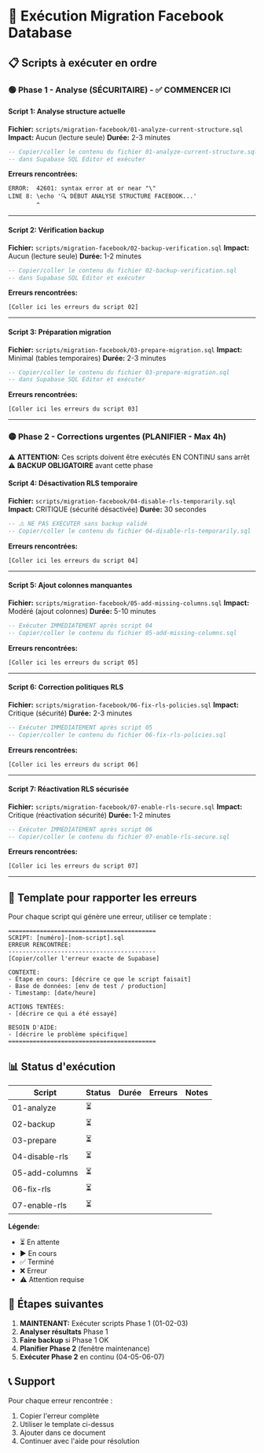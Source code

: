 # 🔄 Exécution Migration Facebook Database

## 📋 Scripts à exécuter en ordre

### 🟢 Phase 1 - Analyse (SÉCURITAIRE) - ✅ COMMENCER ICI

#### Script 1: Analyse structure actuelle
**Fichier:** `scripts/migration-facebook/01-analyze-current-structure.sql`
**Impact:** Aucun (lecture seule)
**Durée:** 2-3 minutes

```sql
-- Copier/coller le contenu du fichier 01-analyze-current-structure.sql
-- dans Supabase SQL Editor et exécuter
```

**Erreurs rencontrées:**
```
ERROR:  42601: syntax error at or near "\"
LINE 8: \echo '🔍 DÉBUT ANALYSE STRUCTURE FACEBOOK...'
        ^
```

---

#### Script 2: Vérification backup
**Fichier:** `scripts/migration-facebook/02-backup-verification.sql`
**Impact:** Aucun (lecture seule)
**Durée:** 1-2 minutes

```sql
-- Copier/coller le contenu du fichier 02-backup-verification.sql
-- dans Supabase SQL Editor et exécuter
```

**Erreurs rencontrées:**
```
[Coller ici les erreurs du script 02]
```

---

#### Script 3: Préparation migration
**Fichier:** `scripts/migration-facebook/03-prepare-migration.sql`
**Impact:** Minimal (tables temporaires)
**Durée:** 2-3 minutes

```sql
-- Copier/coller le contenu du fichier 03-prepare-migration.sql
-- dans Supabase SQL Editor et exécuter
```

**Erreurs rencontrées:**
```
[Coller ici les erreurs du script 03]
```

---

### 🟡 Phase 2 - Corrections urgentes (PLANIFIER - Max 4h)

⚠️ **ATTENTION:** Ces scripts doivent être exécutés EN CONTINU sans arrêt
⚠️ **BACKUP OBLIGATOIRE** avant cette phase

#### Script 4: Désactivation RLS temporaire
**Fichier:** `scripts/migration-facebook/04-disable-rls-temporarily.sql`
**Impact:** CRITIQUE (sécurité désactivée)
**Durée:** 30 secondes

```sql
-- ⚠️ NE PAS EXÉCUTER sans backup validé
-- Copier/coller le contenu du fichier 04-disable-rls-temporarily.sql
```

**Erreurs rencontrées:**
```
[Coller ici les erreurs du script 04]
```

---

#### Script 5: Ajout colonnes manquantes
**Fichier:** `scripts/migration-facebook/05-add-missing-columns.sql`
**Impact:** Modéré (ajout colonnes)
**Durée:** 5-10 minutes

```sql
-- Exécuter IMMÉDIATEMENT après script 04
-- Copier/coller le contenu du fichier 05-add-missing-columns.sql
```

**Erreurs rencontrées:**
```
[Coller ici les erreurs du script 05]
```

---

#### Script 6: Correction politiques RLS
**Fichier:** `scripts/migration-facebook/06-fix-rls-policies.sql`
**Impact:** Critique (sécurité)
**Durée:** 2-3 minutes

```sql
-- Exécuter IMMÉDIATEMENT après script 05
-- Copier/coller le contenu du fichier 06-fix-rls-policies.sql
```

**Erreurs rencontrées:**
```
[Coller ici les erreurs du script 06]
```

---

#### Script 7: Réactivation RLS sécurisée
**Fichier:** `scripts/migration-facebook/07-enable-rls-secure.sql`
**Impact:** Critique (réactivation sécurité)
**Durée:** 1-2 minutes

```sql
-- Exécuter IMMÉDIATEMENT après script 06
-- Copier/coller le contenu du fichier 07-enable-rls-secure.sql
```

**Erreurs rencontrées:**
```
[Coller ici les erreurs du script 07]
```

---

## 🚨 Template pour rapporter les erreurs

Pour chaque script qui génère une erreur, utiliser ce template :

```
==========================================
SCRIPT: [numéro]-[nom-script].sql
ERREUR RENCONTRÉE:
------------------------------------------
[Copier/coller l'erreur exacte de Supabase]

CONTEXTE:
- Étape en cours: [décrire ce que le script faisait]
- Base de données: [env de test / production]
- Timestamp: [date/heure]

ACTIONS TENTÉES:
- [décrire ce qui a été essayé]

BESOIN D'AIDE:
- [décrire le problème spécifique]
==========================================
```

## 📊 Status d'exécution

| Script | Status | Durée | Erreurs | Notes |
|--------|--------|-------|---------|-------|
| 01-analyze | ⏳ | | | |
| 02-backup | ⏳ | | | |
| 03-prepare | ⏳ | | | |
| 04-disable-rls | ⏳ | | | |
| 05-add-columns | ⏳ | | | |
| 06-fix-rls | ⏳ | | | |
| 07-enable-rls | ⏳ | | | |

**Légende:**
- ⏳ En attente
- ▶️ En cours
- ✅ Terminé
- ❌ Erreur
- ⚠️ Attention requise

## 🎯 Étapes suivantes

1. **MAINTENANT:** Exécuter scripts Phase 1 (01-02-03)
2. **Analyser résultats** Phase 1
3. **Faire backup** si Phase 1 OK
4. **Planifier Phase 2** (fenêtre maintenance)
5. **Exécuter Phase 2** en continu (04-05-06-07)

## 📞 Support

Pour chaque erreur rencontrée :
1. Copier l'erreur complète
2. Utiliser le template ci-dessus
3. Ajouter dans ce document
4. Continuer avec l'aide pour résolution